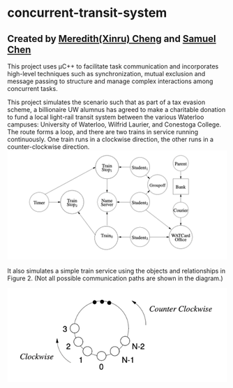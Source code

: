 # concurrent-transit-system

## Created by [Meredith(Xinru) Cheng](https://www.linkedin.com/in/meredith-cheng/) and [Samuel Chen](https://www.linkedin.com/in/samuel-xiaoyang-chen/)

This project uses μC++ to facilitate task communication and incorporates high-level techniques such as synchronization, mutual exclusion and message passing to structure and manage complex interactions among concurrent tasks.

This project simulates the scenario such that as part of a tax evasion scheme, a billionaire UW alumnus has agreed to make a charitable donation to fund a local light-rail transit system between the various Waterloo campuses: University of Waterloo, Wilfrid Laurier, and Conestoga College. The route forms a loop, and there are two trains in service running continuously. One train runs in a clockwise direction, the other runs in a counter-clockwise direction.
![](Task_Relationship.png)

It also simulates a simple train service using the objects and relationships in Figure 2. (Not all possible communication paths are shown in the diagram.)

![](Train_Stops_on_Trainsit.png)
